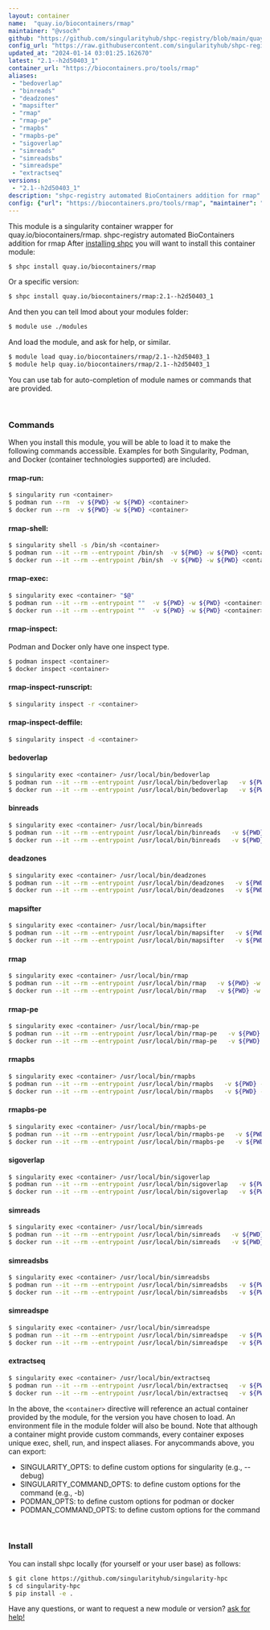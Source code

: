 ```yaml
---
layout: container
name:  "quay.io/biocontainers/rmap"
maintainer: "@vsoch"
github: "https://github.com/singularityhub/shpc-registry/blob/main/quay.io/biocontainers/rmap/container.yaml"
config_url: "https://raw.githubusercontent.com/singularityhub/shpc-registry/main/quay.io/biocontainers/rmap/container.yaml"
updated_at: "2024-01-14 03:01:25.162670"
latest: "2.1--h2d50403_1"
container_url: "https://biocontainers.pro/tools/rmap"
aliases:
 - "bedoverlap"
 - "binreads"
 - "deadzones"
 - "mapsifter"
 - "rmap"
 - "rmap-pe"
 - "rmapbs"
 - "rmapbs-pe"
 - "sigoverlap"
 - "simreads"
 - "simreadsbs"
 - "simreadspe"
 - "extractseq"
versions:
 - "2.1--h2d50403_1"
description: "shpc-registry automated BioContainers addition for rmap"
config: {"url": "https://biocontainers.pro/tools/rmap", "maintainer": "@vsoch", "description": "shpc-registry automated BioContainers addition for rmap", "latest": {"2.1--h2d50403_1": "sha256:b4370a95f8169026ad015036a4a618b61d10c03e2e75aa2e0226bdd229f20769"}, "tags": {"2.1--h2d50403_1": "sha256:b4370a95f8169026ad015036a4a618b61d10c03e2e75aa2e0226bdd229f20769"}, "docker": "quay.io/biocontainers/rmap", "aliases": {"bedoverlap": "/usr/local/bin/bedoverlap", "binreads": "/usr/local/bin/binreads", "deadzones": "/usr/local/bin/deadzones", "mapsifter": "/usr/local/bin/mapsifter", "rmap": "/usr/local/bin/rmap", "rmap-pe": "/usr/local/bin/rmap-pe", "rmapbs": "/usr/local/bin/rmapbs", "rmapbs-pe": "/usr/local/bin/rmapbs-pe", "sigoverlap": "/usr/local/bin/sigoverlap", "simreads": "/usr/local/bin/simreads", "simreadsbs": "/usr/local/bin/simreadsbs", "simreadspe": "/usr/local/bin/simreadspe", "extractseq": "/usr/local/bin/extractseq"}}
---
```


This module is a singularity container wrapper for quay.io/biocontainers/rmap.
shpc-registry automated BioContainers addition for rmap
After [installing shpc](#install) you will want to install this container module:


```bash
$ shpc install quay.io/biocontainers/rmap
```

Or a specific version:

```bash
$ shpc install quay.io/biocontainers/rmap:2.1--h2d50403_1
```

And then you can tell lmod about your modules folder:

```bash
$ module use ./modules
```

And load the module, and ask for help, or similar.

```bash
$ module load quay.io/biocontainers/rmap/2.1--h2d50403_1
$ module help quay.io/biocontainers/rmap/2.1--h2d50403_1
```

You can use tab for auto-completion of module names or commands that are provided.

<br>

### Commands

When you install this module, you will be able to load it to make the following commands accessible.
Examples for both Singularity, Podman, and Docker (container technologies supported) are included.

#### rmap-run:

```bash
$ singularity run <container>
$ podman run --rm  -v ${PWD} -w ${PWD} <container>
$ docker run --rm  -v ${PWD} -w ${PWD} <container>
```

#### rmap-shell:

```bash
$ singularity shell -s /bin/sh <container>
$ podman run --it --rm --entrypoint /bin/sh  -v ${PWD} -w ${PWD} <container>
$ docker run --it --rm --entrypoint /bin/sh  -v ${PWD} -w ${PWD} <container>
```

#### rmap-exec:

```bash
$ singularity exec <container> "$@"
$ podman run --it --rm --entrypoint ""  -v ${PWD} -w ${PWD} <container> "$@"
$ docker run --it --rm --entrypoint ""  -v ${PWD} -w ${PWD} <container> "$@"
```

#### rmap-inspect:

Podman and Docker only have one inspect type.

```bash
$ podman inspect <container>
$ docker inspect <container>
```

#### rmap-inspect-runscript:

```bash
$ singularity inspect -r <container>
```

#### rmap-inspect-deffile:

```bash
$ singularity inspect -d <container>
```


#### bedoverlap

```bash
$ singularity exec <container> /usr/local/bin/bedoverlap
$ podman run --it --rm --entrypoint /usr/local/bin/bedoverlap   -v ${PWD} -w ${PWD} <container> -c " $@"
$ docker run --it --rm --entrypoint /usr/local/bin/bedoverlap   -v ${PWD} -w ${PWD} <container> -c " $@"
```


#### binreads

```bash
$ singularity exec <container> /usr/local/bin/binreads
$ podman run --it --rm --entrypoint /usr/local/bin/binreads   -v ${PWD} -w ${PWD} <container> -c " $@"
$ docker run --it --rm --entrypoint /usr/local/bin/binreads   -v ${PWD} -w ${PWD} <container> -c " $@"
```


#### deadzones

```bash
$ singularity exec <container> /usr/local/bin/deadzones
$ podman run --it --rm --entrypoint /usr/local/bin/deadzones   -v ${PWD} -w ${PWD} <container> -c " $@"
$ docker run --it --rm --entrypoint /usr/local/bin/deadzones   -v ${PWD} -w ${PWD} <container> -c " $@"
```


#### mapsifter

```bash
$ singularity exec <container> /usr/local/bin/mapsifter
$ podman run --it --rm --entrypoint /usr/local/bin/mapsifter   -v ${PWD} -w ${PWD} <container> -c " $@"
$ docker run --it --rm --entrypoint /usr/local/bin/mapsifter   -v ${PWD} -w ${PWD} <container> -c " $@"
```


#### rmap

```bash
$ singularity exec <container> /usr/local/bin/rmap
$ podman run --it --rm --entrypoint /usr/local/bin/rmap   -v ${PWD} -w ${PWD} <container> -c " $@"
$ docker run --it --rm --entrypoint /usr/local/bin/rmap   -v ${PWD} -w ${PWD} <container> -c " $@"
```


#### rmap-pe

```bash
$ singularity exec <container> /usr/local/bin/rmap-pe
$ podman run --it --rm --entrypoint /usr/local/bin/rmap-pe   -v ${PWD} -w ${PWD} <container> -c " $@"
$ docker run --it --rm --entrypoint /usr/local/bin/rmap-pe   -v ${PWD} -w ${PWD} <container> -c " $@"
```


#### rmapbs

```bash
$ singularity exec <container> /usr/local/bin/rmapbs
$ podman run --it --rm --entrypoint /usr/local/bin/rmapbs   -v ${PWD} -w ${PWD} <container> -c " $@"
$ docker run --it --rm --entrypoint /usr/local/bin/rmapbs   -v ${PWD} -w ${PWD} <container> -c " $@"
```


#### rmapbs-pe

```bash
$ singularity exec <container> /usr/local/bin/rmapbs-pe
$ podman run --it --rm --entrypoint /usr/local/bin/rmapbs-pe   -v ${PWD} -w ${PWD} <container> -c " $@"
$ docker run --it --rm --entrypoint /usr/local/bin/rmapbs-pe   -v ${PWD} -w ${PWD} <container> -c " $@"
```


#### sigoverlap

```bash
$ singularity exec <container> /usr/local/bin/sigoverlap
$ podman run --it --rm --entrypoint /usr/local/bin/sigoverlap   -v ${PWD} -w ${PWD} <container> -c " $@"
$ docker run --it --rm --entrypoint /usr/local/bin/sigoverlap   -v ${PWD} -w ${PWD} <container> -c " $@"
```


#### simreads

```bash
$ singularity exec <container> /usr/local/bin/simreads
$ podman run --it --rm --entrypoint /usr/local/bin/simreads   -v ${PWD} -w ${PWD} <container> -c " $@"
$ docker run --it --rm --entrypoint /usr/local/bin/simreads   -v ${PWD} -w ${PWD} <container> -c " $@"
```


#### simreadsbs

```bash
$ singularity exec <container> /usr/local/bin/simreadsbs
$ podman run --it --rm --entrypoint /usr/local/bin/simreadsbs   -v ${PWD} -w ${PWD} <container> -c " $@"
$ docker run --it --rm --entrypoint /usr/local/bin/simreadsbs   -v ${PWD} -w ${PWD} <container> -c " $@"
```


#### simreadspe

```bash
$ singularity exec <container> /usr/local/bin/simreadspe
$ podman run --it --rm --entrypoint /usr/local/bin/simreadspe   -v ${PWD} -w ${PWD} <container> -c " $@"
$ docker run --it --rm --entrypoint /usr/local/bin/simreadspe   -v ${PWD} -w ${PWD} <container> -c " $@"
```


#### extractseq

```bash
$ singularity exec <container> /usr/local/bin/extractseq
$ podman run --it --rm --entrypoint /usr/local/bin/extractseq   -v ${PWD} -w ${PWD} <container> -c " $@"
$ docker run --it --rm --entrypoint /usr/local/bin/extractseq   -v ${PWD} -w ${PWD} <container> -c " $@"
```



In the above, the `<container>` directive will reference an actual container provided
by the module, for the version you have chosen to load. An environment file in the
module folder will also be bound. Note that although a container
might provide custom commands, every container exposes unique exec, shell, run, and
inspect aliases. For anycommands above, you can export:

 - SINGULARITY_OPTS: to define custom options for singularity (e.g., --debug)
 - SINGULARITY_COMMAND_OPTS: to define custom options for the command (e.g., -b)
 - PODMAN_OPTS: to define custom options for podman or docker
 - PODMAN_COMMAND_OPTS: to define custom options for the command

<br>

### Install

You can install shpc locally (for yourself or your user base) as follows:

```bash
$ git clone https://github.com/singularityhub/singularity-hpc
$ cd singularity-hpc
$ pip install -e .
```

Have any questions, or want to request a new module or version? [ask for help!](https://github.com/singularityhub/singularity-hpc/issues)